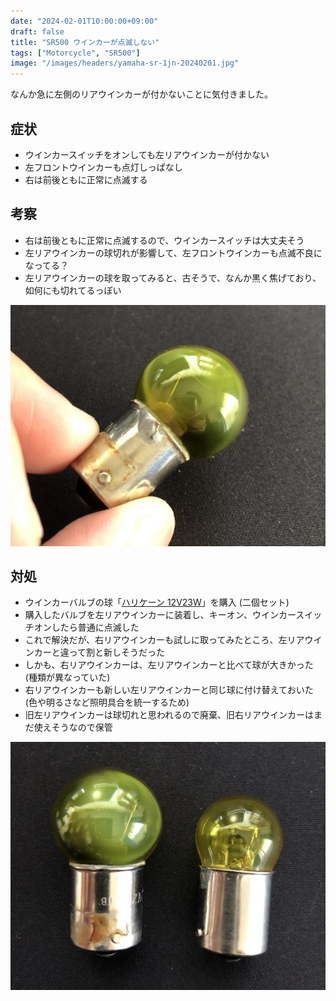 ```yaml
---
date: "2024-02-01T10:00:00+09:00"
draft: false
title: "SR500 ウインカーが点滅しない"
tags: ["Motorcycle", "SR500"]
image: "/images/headers/yamaha-sr-1jn-20240201.jpg"
---
```


なんか急に左側のリアウインカーが付かないことに気付きました。

## 症状

- ウインカースイッチをオンしても左リアウインカーが付かない
- 左フロントウインカーも点灯しっぱなし
- 右は前後ともに正常に点滅する

## 考察

- 右は前後ともに正常に点滅するので、ウインカースイッチは大丈夫そう
- 左リアウインカーの球切れが影響して、左フロントウインカーも点滅不良になってる？
- 左リアウインカーの球を取ってみると、古そうで、なんか黒く焦げており、如何にも切れてるっぽい

![左リアウインカーの様子](/images/yamaha-sr-1jn-202402181617.jpg)

## 対処

- ウインカーバルブの球「[ハリケーン 12V23W](https://www.amazon.co.jp/dp/B005J2VBR0)」を購入 (二個セット)
- 購入したバルブを左リアウインカーに装着し、キーオン、ウインカースイッチオンしたら普通に点滅した
- これで解決だが、右リアウインカーも試しに取ってみたところ、左リアウインカーと違って割と新しそうだった
- しかも、右リアウインカーは、左リアウインカーと比べて球が大きかった (種類が異なっていた)
- 右リアウインカーも新しい左リアウインカーと同じ球に付け替えておいた (色や明るさなど照明具合を統一するため)
- 旧左リアウインカーは球切れと思われるので廃棄、旧右リアウインカーはまだ使えそうなので保管

![左リアウインカーの様子](/images/yamaha-sr-1jn-202402181655.jpg)
